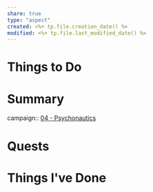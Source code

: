 ```yaml
---
share: true
type: "aspect"
created: <%+ tp.file.creation_date() %> 
modified: <%+ tp.file.last_modified_date() %>
---
```

 
# Things to Do

# Summary
campaign:: [04 - Psychonautics](./04%20-%20Psychonautics.md)
# Quests

# Things I've Done

